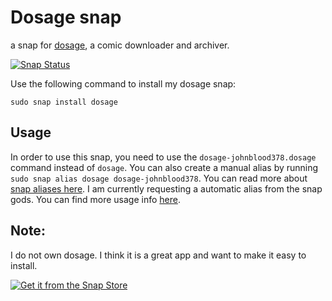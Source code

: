 # Dosage snap

a snap for [dosage](https://dosage.rocks/), a comic downloader and archiver.

[![Snap Status](https://build.snapcraft.io/badge/JohnBlood/dosage.svg)](https://build.snapcraft.io/user/JohnBlood/dosage)

Use the following command to install my dosage snap:

`sudo snap install dosage`

## Usage

In order to use this snap, you need to use the `dosage-johnblood378.dosage` command instead of `dosage`. You can also create a manual alias by running `sudo snap alias dosage dosage-johnblood378`. You can read more about [snap aliases here](https://docs.snapcraft.io/commands-and-aliases/3950). I am currently requesting a automatic alias from the snap gods. You can find more usage info [here](https://dosage.rocks/).

## Note:

I do not own dosage. I think it is a great app and want to make it easy to install.


[![Get it from the Snap Store](https://snapcraft.io/static/images/badges/en/snap-store-black.svg)](https://snapcraft.io/dosage)


